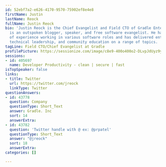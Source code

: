 ```yaml
---
id: 52ebf7a2-e626-4170-9570-75902ef8e4e8
firstName: Justin
lastName: Reock
fullName: Justin Reock
bio: 'Justin Reock is the Chief Evangelist and Field CTO of Gradle Enterprise, and
  is an outspoken blogger, speaker, and free software evangelist. He has over 20 years
  of experience working in various software roles and has delivered enterprise solutions,
  technical leadership, and community education on a range of topics. '
tagLine: Field CTO/Chief Evangelist at Gradle
profilePicture: https://sessionize.com/image/c8e9-400o400o2-DLvpJdUyz9yxDmDQqFz4tR.jpg
sessions:
- id: 405697
  name: Developer Productivity - clean | secure | fast
isTopSpeaker: false
links:
- title: Twitter
  url: https://twitter.com/jreock
  linkType: Twitter
questionAnswers:
- id: 43778
  question: Company
  questionType: Short_Text
  answer: Gradle. Inc
  sort: 14
  answerExtra: 
- id: 43782
  question: 'Twitter handle with @ ex: @prpatel'
  questionType: Short_Text
  answer: "@jreock"
  sort: 18
  answerExtra: 
categories: []

---
```

